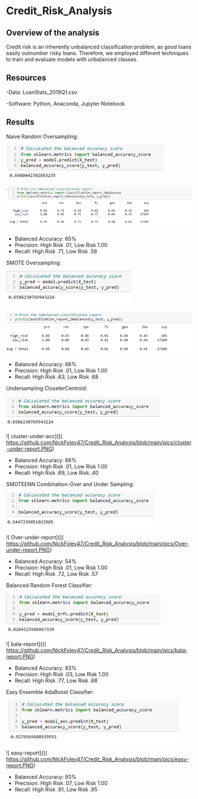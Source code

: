# Credit_Risk_Analysis

## Overview of the analysis
Credit risk is an inherently unbalanced classification problem, as good loans easily outnumber risky loans. Therefore, we employed different techniques to train and evaluate models with unbalanced classes.
## Resources
-Data:  LoanStats_2019Q1.csv

-Software: Python, Anaconda, Jupyter Notebook 
## Results 
Naive Random Oversampling:

![naive-acc]( https://github.com/NickFoley47/Credit_Risk_Analysis/blob/main/pics/naive-acc.PNG)

![naive-report]( https://github.com/NickFoley47/Credit_Risk_Analysis/blob/main/pics/naive-report.PNG)

-	Balanced Accuracy: 65%
-	Precision: High Risk .01, Low Risk 1.00
-	Recall: High Risk .71, Low Risk .58

SMOTE Oversampling:

![smote-acc](https://github.com/NickFoley47/Credit_Risk_Analysis/blob/main/pics/smote-acc.PNG)

![smote-report](https://github.com/NickFoley47/Credit_Risk_Analysis/blob/main/pics/smote-report.PNG)

-	Balanced Accuracy: 66%
-	Precision: High Risk .01, Low Risk 1.00
-	Recall: High Risk .63, Low Risk .68

Undersampling CluseterCentroid:

![ cluster-under-acc]( https://github.com/NickFoley47/Credit_Risk_Analysis/blob/main/pics/cluster-under-acc.PNG)

![ cluster-under-acc](]( https://github.com/NickFoley47/Credit_Risk_Analysis/blob/main/pics/cluster-under-report.PNG)

-	Balanced Accuracy: 66%
-	Precision: High Risk .01, Low Risk 1.00
-	Recall: High Risk .69, Low Risk .40


SMOTEENN Combination-Over and Under Sampling:

![ Over-under-acc]( https://github.com/NickFoley47/Credit_Risk_Analysis/blob/main/pics/Over-under-acc.PNG)

![ Over-under-report](]( https://github.com/NickFoley47/Credit_Risk_Analysis/blob/main/pics/Over-under-report.PNG)

-	Balanced Accuracy: 54%
-	Precision: High Risk .01, Low Risk 1.00
-	Recall: High Risk .72, Low Risk .57

Balanced Random Forest Classifier:

![ bala-acc]( https://github.com/NickFoley47/Credit_Risk_Analysis/blob/main/pics/bala-acc.PNG)

![ bala-report](]( https://github.com/NickFoley47/Credit_Risk_Analysis/blob/main/pics/bala-report.PNG)

-	Balanced Accuracy: 83%
-	Precision: High Risk .03, Low Risk 1.00
-	Recall: High Risk .77, Low Risk .88

Easy Ensemble AdaBoost Classifier: 

![ easy-acc]( https://github.com/NickFoley47/Credit_Risk_Analysis/blob/main/pics/easy-acc.PNG)

![ easy-report](]( https://github.com/NickFoley47/Credit_Risk_Analysis/blob/main/pics/easy-report.PNG)

-	Balanced Accuracy: 93%
-	Precision: High Risk .07, Low Risk 1.00
-	Recall: High Risk .91, Low Risk .95
